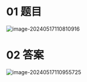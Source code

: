 # 01 题目

![image-20240517110810916](https://cvp.oss-cn-shanghai.aliyuncs.com/picgo/202405171108985.png)



# 02 答案

![image-20240517110955725](https://cvp.oss-cn-shanghai.aliyuncs.com/picgo/202405171109782.png)